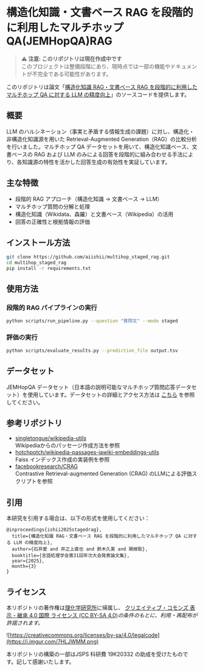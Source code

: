 # 構造化知識・文書ベース RAG を段階的に利用したマルチホップQA(JEMHopQA)RAG

> **⚠️ 注意: このリポジトリは現在作成中です**  
> このプロジェクトは整備段階にあり、現時点では一部の機能やドキュメントが不完全である可能性があります。

このリポジトリは論文「[構造化知識 RAG・文書ベース RAG を段階的に利用したマルチホップ QA に対する LLM の精度向上](https://www.anlp.jp/proceedings/annual_meeting/2025/pdf_dir/Q7-1.pdf)」のソースコードを提供します。

## 概要

LLM のハルシネーション（事実と矛盾する情報生成の課題）に対し、構造化・非構造化知識源を用いた Retrieval-Augmented Generation（RAG）の比較分析を行いました。マルチホップ QA データセットを用いて、構造化知識ベース、文書ベースの RAG および LLM のみによる回答を段階的に組み合わせる手法により、各知識源の特性を活かした回答生成の有効性を実証しています。

## 主な特徴

- 段階的 RAG アプローチ（構造化知識 → 文書ベース → LLM）
- マルチホップ質問の分解と処理
- 構造化知識（Wikidata、森羅）と文書ベース（Wikipedia）の活用
- 回答の正確性と根拠情報の評価

## インストール方法

```bash
git clone https://github.com/aiishii/multihop_staged_rag.git
cd multihop_staged_rag
pip install -r requirements.txt
```

## 使用方法

### 段階的 RAG パイプラインの実行

```bash
python scripts/run_pipeline.py --question "質問文" --mode staged
```

### 評価の実行

```bash
python scripts/evaluate_results.py --prediction_file output.tsv
```

## データセット

JEMHopQA データセット（日本語の説明可能なマルチホップ質問応答データセット）を使用しています。データセットの詳細とアクセス方法は [こちら](https://github.com/aiishii/JEMHopQA) を参照してください。

## 参考リポジトリ

- [singletongue/wikipedia-utils](https://github.com/singletongue/wikipedia-utils)  
    Wikipediaからのパッセージ作成方法を参照
- [hotchpotch/wikipedia-passages-jawiki-embeddings-utils](https://github.com/hotchpotch/wikipedia-passages-jawiki-embeddings-utils)  
    Faiss インデックス作成の実装例を参照
- [facebookresearch/CRAG](https://github.com/facebookresearch/CRAG)  
    Contrastive Retrieval-augmented Generation (CRAG) のLLMによる評価スクリプトを参照

## 引用

本研究を引用する場合は、以下の形式を使用してください：

```
@inproceedings{ishii2025stagedrag},
  title={構造化知識 RAG・文書ベース RAG を段階的に利用したマルチホップ QA に対する LLM の精度向上},
  author={石井愛 and 井之上直也 and 鈴木久美 and 関根聡},
  booktitle={言語処理学会第31回年次大会発表論文集},
  year={2025},
  month={3}
}
```

## ライセンス

本リポジトリの著作権は[理化学研究所](https://www.riken.jp/)に帰属し、 [クリエイティブ・コモンズ 表示 - 継承 4.0 国際 ライセンス (CC BY-SA 4.0)](https://creativecommons.org/licenses/by-sa/4.0/legalcode.txt)*の条件のもとに、利用・再配布が許諾されます。*

  ![https://creativecommons.org/licenses/by-sa/4.0/legalcode](https://i.imgur.com/7HLJWMM.png)

本リポジトリの構築の一部はJSPS 科研費 19K20332 の助成を受けたものです。記して感謝いたします。
